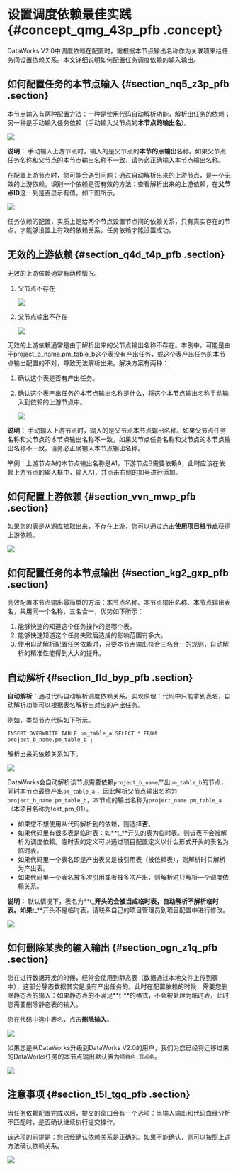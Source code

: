 # 设置调度依赖最佳实践 {#concept_qmg_43p_pfb .concept}

DataWorks V2.0中调度依赖在配置时，需根据本节点输出名称作为关联项来给任务间设置依赖关系。本文详细说明如何配置任务调度依赖的输入输出。

## 如何配置任务的本节点输入 {#section_nq5_z3p_pfb .section}

本节点输入有两种配置方法：一种是使用代码自动解析功能，解析出任务的依赖；另一种是手动输入任务依赖（手动输入父节点的**本节点的输出名**）。

![](http://static-aliyun-doc.oss-cn-hangzhou.aliyuncs.com/assets/img/40289/154079489420987_zh-CN.png)

**说明：** 手动输入上游节点时，输入的是父节点的**本节的点输出**名称。如果父节点任务名称和父节点的本节点输出名称不一致，请务必正确输入本节点输出名称。

在配置上游节点时，您可能会遇到问题：通过自动解析出来的上游节点，是一个无效的上游依赖。识别一个依赖是否有效的方法：查看解析出来的上游依赖，在**父节点ID**这一列是否显示有值，如下图所示。

![](http://static-aliyun-doc.oss-cn-hangzhou.aliyuncs.com/assets/img/40289/154079489420988_zh-CN.png)

任务依赖的配置，实质上是给两个节点设置节点间的依赖关系，只有真实存在的节点，才能够设置上有效的依赖关系，任务依赖才能设置成功。

## 无效的上游依赖 {#section_q4d_t4p_pfb .section}

无效的上游依赖通常有两种情况。

1.  父节点不存在

    ![](http://static-aliyun-doc.oss-cn-hangzhou.aliyuncs.com/assets/img/40289/154079489420989_zh-CN.png)

2.  父节点输出不存在

    ![](http://static-aliyun-doc.oss-cn-hangzhou.aliyuncs.com/assets/img/40289/154079489420990_zh-CN.png)


无效的上游依赖通常是由于解析出来的父节点输出名称不存在。本例中，可能是由于project\_b\_name.pm\_table\_b这个表没有产出任务，或这个表产出任务的本节点输出配置的不对，导致无法解析出来。解决方案有两种：

1.  确认这个表是否有产出任务。
2.  确认这个表产出任务的本节点输出名称是什么，将这个本节点输出名称手动输入到依赖的上游节点中。

    ![](http://static-aliyun-doc.oss-cn-hangzhou.aliyuncs.com/assets/img/40289/154079489420991_zh-CN.png)


**说明：** 手动输入上游节点时，输入的是父节点本节点输出名称。如果父节点任务名称和父节点的本节点输出名称不一致，如果父节点任务名称和父节点的本节点输出名称不一致，请务必正确输入本节点输出名称。

举例：上游节点A的本节点输出名称是A1，下游节点B需要依赖A，此时应该在依赖上游节点的输入框中，输入A1，并点击右侧的加号进行添加。

## 如何配置上游依赖 {#section_vvn_mwp_pfb .section}

如果您的表是从源库抽取出来，不存在上游，您可以通过点击**使用项目根节点**获得上游依赖。

![](http://static-aliyun-doc.oss-cn-hangzhou.aliyuncs.com/assets/img/40289/154079489420992_zh-CN.png)

## 如何配置任务的本节点输出 {#section_kg2_gxp_pfb .section}

高效配置本节点输出最简单的方法：本节点名称、本节点输出名称、本节点输出表名，共用同一个名称，三名合一，优势如下所示：

1.  能够快速的知道这个任务操作的是哪个表。
2.  能够快速知道这个任务失败后造成的影响范围有多大。
3.  使用自动解析配置任务依赖时，只要本节点输出符合三名合一的规则，自动解析的精准性能得到大大的提升。

## 自动解析 {#section_fld_byp_pfb .section}

**自动解析**：通过代码自动解析调度依赖关系。实现原理：代码中只能拿到表名，自动解析功能可以根据表名解析出对应的产出任务。

例如，类型节点代码如下所示。

```
INSERT OVERWRITE TABLE pm_table_a SELECT * FROM project_b_name.pm_table_b ;
```

解析出来的依赖关系如下。

![](http://static-aliyun-doc.oss-cn-hangzhou.aliyuncs.com/assets/img/40289/154079489420993_zh-CN.png)

DataWorks会自动解析该节点需要依赖`project_b_name`产出`pm_table_b`的节点，同时本节点最终产出`pm_table_a` ，因此解析父节点输出名称为 `project_b_name.pm_table_b`，本节点的输出名称为`project_name.pm_table_a`（本项目名称为test\_pm\_01）。

-   如果您不想使用从代码解析到的依赖，则选择**否**。
-   如果代码里有很多表是临时表：如**t\_**开头的表为临时表。则该表不会被解析为调度依赖。临时表的定义可以通过项目配置定义以什么形式开头的表名为临时表。
-   如果代码里一个表名即是产出表又是被引用表（被依赖表），则解析时只解析为产出表。
-   如果代码里一个表名被多次引用或者被多次产出，则解析时只解析一个调度依赖关系。

**说明：** 默认情况下，表名为**t\_**开头的会被当成临时表，自动解析不解析临时表。如果**t\_**开头不是临时表，请联系自己的项目管理员到项目配置中进行修改。

![](http://static-aliyun-doc.oss-cn-hangzhou.aliyuncs.com/assets/img/40289/154079489420994_zh-CN.png)

## 如何删除某表的输入输出 {#section_ogn_z1q_pfb .section}

您在进行数据开发的时候，经常会使用到静态表（数据通过本地文件上传到表中），这部分静态数据其实是没有产出任务的。此时在配置依赖的时候，需要您删除静态表的输入：如果静态表的不满足**t\_**的格式，不会被处理为临时表，此时您需要删除静态表的输入。

您在代码中选中表名，点击**删除输入**。

![](http://static-aliyun-doc.oss-cn-hangzhou.aliyuncs.com/assets/img/40289/154079489420995_zh-CN.png)

如果您是从DataWorks升级到DataWorks V2.0的用户，我们为您已经将迁移过来的DataWorks任务的本节点输出默认置为`项目名.节点名`。

![](http://static-aliyun-doc.oss-cn-hangzhou.aliyuncs.com/assets/img/40289/154079489420996_zh-CN.png)

## 注意事项 {#section_t5l_tgq_pfb .section}

当任务依赖配置完成以后，提交的窗口会有一个选项：当输入输出和代码血缘分析不匹配时，是否确认继续执行提交操作。

该选项的前提是：您已经确认依赖关系是正确的。如果不能确认，则可以按照上述方法确认依赖关系。

![](http://static-aliyun-doc.oss-cn-hangzhou.aliyuncs.com/assets/img/40289/154079489520997_zh-CN.png)

